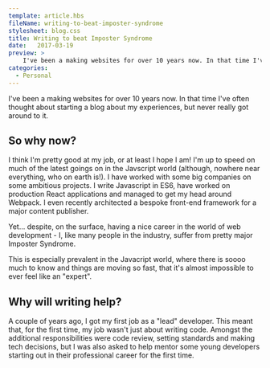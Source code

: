 ```yaml
---
template: article.hbs
fileName: writing-to-beat-imposter-syndrome
stylesheet: blog.css
title: Writing to beat Imposter Syndrome
date:	2017-03-19
preview: > 
    I've been a making websites for over 10 years now. In that time I've often thought about starting a blog about my experiences, but never really got around to it.
categories: 
  - Personal
---
```


I've been a making websites for over 10 years now. In that time I've often thought about starting a blog about my experiences, but never really got around to it.

## So why now?
I think I'm pretty good at my job, or at least I hope I am! I'm up to speed on much of the latest goings on in the Javscript world (although, nowhere near everything, who on earth is!). I have worked with some big companies on some ambitious projects. I write Javascript in ES6, have worked on production React applications and managed to get my head around Webpack. I even recently architected a bespoke front-end framework for a major content publisher.

Yet... despite, on the surface, having a nice career in the world of web development - I, like many people in the industry, suffer from pretty major Imposter Syndrome.

This is especially prevalent in the Javacript world, where there is soooo much to know and things are moving so fast, that it's almost impossible to ever feel like an "expert".

## Why will writing help?
A couple of years ago, I got my first job as a "lead" developer. This meant that, for the first time, my job wasn't just about writing code. Amongst the additional responsibilities were code review, setting standards and making tech decisions, but I was also asked to help mentor some young developers starting out in their professional career for the first time.


